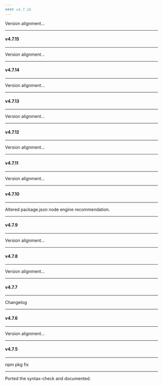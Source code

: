 ```yaml
---
#### v4.7.16
---
```


Version alignment...

---
#### v4.7.15
---

Version alignment...

---
#### v4.7.14
---

Version alignment...

---
#### v4.7.13
---

Version alignment...

---
#### v4.7.12
---

Version alignment...

---
#### v4.7.11
---

Version alignment...

---
#### v4.7.10
---

Altered package.json node engine recommendation.

---
#### v4.7.9
---

Version alignment...

---
#### v4.7.8
---

Version alignment...

---
#### v4.7.7
---

Changelog

---
#### v4.7.6
---

Version alignment...

---
#### v4.7.5
---

npm pkg fix

---

Ported the syntax-check and documented.

